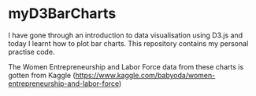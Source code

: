 # myD3BarCharts
I have gone through an introduction to data visualisation using D3.js and today I learnt how to plot bar charts. This repository contains my personal practise code.

The Women Entrepreneurship and Labor Force data from these charts is gotten from Kaggle (https://www.kaggle.com/babyoda/women-entrepreneurship-and-labor-force)
